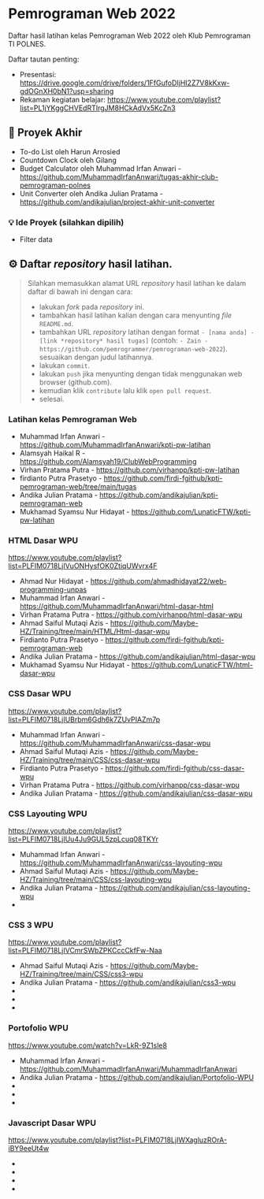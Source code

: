 # Pemrograman Web 2022

Daftar hasil latihan kelas Pemrograman Web 2022 oleh Klub Pemrograman TI POLNES.

Daftar tautan penting:

- Presentasi: https://drive.google.com/drive/folders/1FfGufoDIjHI2Z7V8kKxw-gdOGnXH0bN1?usp=sharing
- Rekaman kegiatan belajar: https://www.youtube.com/playlist?list=PL1jYKggCHVEdRTIrgJM8HCkAdVx5KcZn3

## 🚀 Proyek Akhir

- To-do List oleh Harun Arrosied
- Countdown Clock oleh Gilang
- Budget Calculator oleh Muhammad Irfan Anwari - https://github.com/MuhammadIrfanAnwari/tugas-akhir-club-pemrograman-polnes
- Unit Converter oleh Andika Julian Pratama - https://github.com/andikajulian/project-akhir-unit-converter

### 💡 Ide Proyek (silahkan dipilih)

- Filter data

## ⚙ Daftar _repository_ hasil latihan.

> Silahkan memasukkan alamat URL _repository_ hasil latihan ke dalam daftar di bawah ini dengan cara:
>
> - lakukan _fork_ pada _repository_ ini.
> - tambahkan hasil latihan kalian dengan cara menyunting _file_ `README.md`.
> - tambahkan URL _repository_ latihan dengan format `- [nama anda] - [link *repository* hasil tugas]` (contoh: `- Zain - https://github.com/pemrogrammer/pemrograman-web-2022`). sesuaikan dengan judul latihannya.
> - lakukan `commit`.
> - lakukan `push` jika menyunting dengan tidak menggunakan web browser (github.com).
> - kemudian klik `contribute` lalu klik `open pull request`.
> - selesai.

### Latihan kelas Pemrograman Web

- Muhammad Irfan Anwari - https://github.com/MuhammadIrfanAnwari/kpti-pw-latihan
- Alamsyah Haikal R - https://github.com/Alamsyah19/ClubWebProgramming
- Virhan Pratama Putra - https://github.com/virhanpp/kpti-pw-latihan
- firdianto Putra Prasetyo - https://github.com/firdi-fgithub/kpti-pemrograman-web/tree/main/tugas
- Andika Julian Pratama - https://github.com/andikajulian/kpti-pemrograman-web
- Mukhamad Syamsu Nur Hidayat - https://github.com/LunaticFTW/kpti-pw-latihan

### HTML Dasar WPU

https://www.youtube.com/playlist?list=PLFIM0718LjIVuONHysfOK0ZtiqUWvrx4F

- Ahmad Nur Hidayat - https://github.com/ahmadhidayat22/web-programming-unpas
- Muhammad Irfan Anwari - https://github.com/MuhammadIrfanAnwari/html-dasar-html
- Virhan Pratama Putra - https://github.com/virhanpp/html-dasar-wpu
- Ahmad Saiful Mutaqi Azis - https://github.com/Maybe-HZ/Training/tree/main/HTML/Html-dasar-wpu
- Firdianto Putra Prasetyo - https://github.com/firdi-fgithub/kpti-pemrograman-web
- Andika Julian Pratama - https://github.com/andikajulian/html-dasar-wpu
- Mukhamad Syamsu Nur Hidayat - https://github.com/LunaticFTW/html-dasar-wpu

### CSS Dasar WPU

https://www.youtube.com/playlist?list=PLFIM0718LjIUBrbm6Gdh6k7ZUvPIAZm7p

- Muhammad Irfan Anwari - https://github.com/MuhammadIrfanAnwari/css-dasar-wpu
- Ahmad Saiful Mutaqi Azis - https://github.com/Maybe-HZ/Training/tree/main/CSS/css-dasar-wpu
- Firdianto Putra Prasetyo - https://github.com/firdi-fgithub/css-dasar-wpu
- Virhan Pratama Putra - https://github.com/virhanpp/css-dasar-wpu
- Andika Julian Pratama - https://github.com/andikajulian/css-dasar-wpu

### CSS Layouting WPU

https://www.youtube.com/playlist?list=PLFIM0718LjIUu4Ju9GUL5zpLcuq08TKYr

- Muhammad Irfan Anwari - https://github.com/MuhammadIrfanAnwari/css-layouting-wpu
- Ahmad Saiful Mutaqi Azis - https://github.com/Maybe-HZ/Training/tree/main/CSS/css-layouting-wpu
- Andika Julian Pratama - https://github.com/andikajulian/css-layouting-wpu
-

### CSS 3 WPU

https://www.youtube.com/playlist?list=PLFIM0718LjIVCmrSWbZPKCccCkfFw-Naa

- Ahmad Saiful Mutaqi Azis - https://github.com/Maybe-HZ/Training/tree/main/CSS/css3-wpu
- Andika Julian Pratama - https://github.com/andikajulian/css3-wpu
-
-
-

### Portofolio WPU

https://www.youtube.com/watch?v=LkR-9Z1sle8

- Muhammad Irfan Anwari - https://github.com/MuhammadIrfanAnwari/MuhammadIrfanAnwari
- Andika Julian Pratama - https://github.com/andikajulian/Portofolio-WPU
-
-
-

### Javascript Dasar WPU

https://www.youtube.com/playlist?list=PLFIM0718LjIWXagluzROrA-iBY9eeUt4w

-
-
-
-
